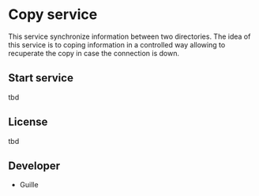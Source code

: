 # Copy service

This service synchronize information between two directories.
The idea of this service is to coping information in a controlled way allowing to recuperate the copy in case the connection is down.

## Start service

tbd

## License

tbd

## Developer

- Guille

